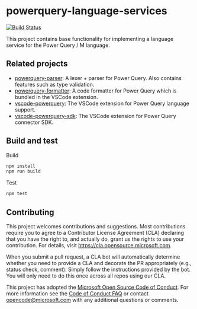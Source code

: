 # powerquery-language-services

[![Build Status](https://dev.azure.com/ms/powerquery-language-services/_apis/build/status/Microsoft.powerquery-language-services?branchName=master)](https://dev.azure.com/ms/powerquery-language-services/_build/latest?definitionId=343&branchName=master)

This project contains base functionality for implementing a language service for the Power Query / M language.

## Related projects

- [powerquery-parser](https://github.com/microsoft/powerquery-parser): A lexer + parser for Power Query. Also contains features such as type validation.
- [powerquery-formatter](https://github.com/microsoft/powerquery-formatter): A code formatter for Power Query which is bundled in the VSCode extension.
- [vscode-powerquery](https://github.com/microsoft/vscode-powerquery): The VSCode extension for Power Query language support.
- [vscode-powerquery-sdk](https://github.com/microsoft/vscode-powerquery-sdk): The VSCode extension for Power Query connector SDK.

## Build and test

Build

```cmd
npm install
npm run build
```

Test

```cmd
npm test
```

## Contributing

This project welcomes contributions and suggestions. Most contributions require you to agree to a
Contributor License Agreement (CLA) declaring that you have the right to, and actually do, grant us
the rights to use your contribution. For details, visit https://cla.opensource.microsoft.com.

When you submit a pull request, a CLA bot will automatically determine whether you need to provide
a CLA and decorate the PR appropriately (e.g., status check, comment). Simply follow the instructions
provided by the bot. You will only need to do this once across all repos using our CLA.

This project has adopted the [Microsoft Open Source Code of Conduct](https://opensource.microsoft.com/codeofconduct/).
For more information see the [Code of Conduct FAQ](https://opensource.microsoft.com/codeofconduct/faq/) or
contact [opencode@microsoft.com](mailto:opencode@microsoft.com) with any additional questions or comments.
